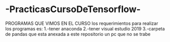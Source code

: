 # -PracticasCursoDeTensorflow-
PROGRAMAS QUE VIMOS EN EL CURSO
los requerimientos para realizar los programas es:
1.-tener anaconda
2.-tener visual estudio 2019
3.-carpeta de pandas que esta anexada a este repositorio
un pc que no se trabe
